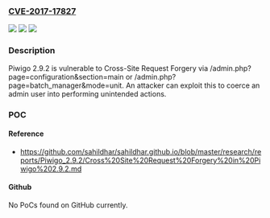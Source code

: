 ### [CVE-2017-17827](https://cve.mitre.org/cgi-bin/cvename.cgi?name=CVE-2017-17827)
![](https://img.shields.io/static/v1?label=Product&message=n%2Fa&color=blue)
![](https://img.shields.io/static/v1?label=Version&message=n%2Fa&color=blue)
![](https://img.shields.io/static/v1?label=Vulnerability&message=n%2Fa&color=brighgreen)

### Description

Piwigo 2.9.2 is vulnerable to Cross-Site Request Forgery via /admin.php?page=configuration&section=main or /admin.php?page=batch_manager&mode=unit. An attacker can exploit this to coerce an admin user into performing unintended actions.

### POC

#### Reference
- https://github.com/sahildhar/sahildhar.github.io/blob/master/research/reports/Piwigo_2.9.2/Cross%20Site%20Request%20Forgery%20in%20Piwigo%202.9.2.md

#### Github
No PoCs found on GitHub currently.

